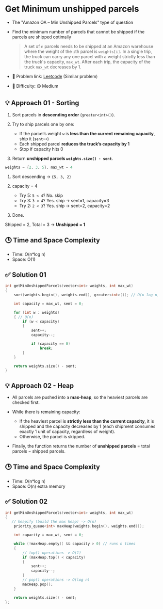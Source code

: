 # Get Minimum unshipped parcels

- The "Amazon OA – Min Unshipped Parcels" type of question
- Find the minimum number of parcels that cannot be shipped if the parcels are shipped optimally

  > A set of `n` parcels needs to be shipped at an Amazon warehouse where the weight of the `i`th parcel is `weights[i]`. In a single trip, the truck can carry any one parcel with a weight strictly less than the truck's capacity, `max_wt`. After each trip, the capacity of the truck `max_wt` decreases by 1.

- 🧩 Problem link: [Leetcode](https://leetcode.com/problems/capacity-to-ship-packages-within-d-days/) (Similar problem)
- 🚦 Difficulty: 🟡 Medium

## 💡 Approach 01 - Sorting

1. Sort parcels in **descending order** (`greater<int>()`).
2. Try to ship parcels one by one:

   - If the parcel’s weight `w` is **less than the current remaining capacity**, ship it (`sent++`)
   - Each shipped parcel **reduces the truck’s capacity by 1**
   - Stop if capacity hits 0

3. Return **unshipped parcels `weights.size() - sent`**.

```cpp
weights = {2, 3, 5}, max_wt = 4
```

1. Sort descending → `{5, 3, 2}`
2. capacity = 4

   - Try 5: `5 < 4`? No. skip
   - Try 3: `3 < 4`? Yes. ship → sent=1, capacity=3
   - Try 2: `2 < 3`? Yes. ship → sent=2, capacity=2

3. Done.

Shipped = 2, Total = 3 → **Unshipped = 1**

## 🕒 Time and Space Complexity

- Time: O(n\*log n)
- Space: O(1)

## ✅ Solution 01

```cpp
int getMinUnshippedParcels(vector<int> weights, int max_wt)
{
    sort(weights.begin(), weights.end(), greater<int>()); // O(n log n)

    int capacity = max_wt, sent = 0;

    for (int w : weights)
    { // O(n)
        if (w < capacity)
        {
            sent++;
            capacity--;

            if (capacity == 0)
                break;
        }
    }

    return weights.size() - sent;
}
```

## 💡 Approach 02 - Heap

- All parcels are pushed into a **max-heap**, so the heaviest parcels are checked first.
- While there is remaining capacity:

  - If the heaviest parcel is **strictly less than the current capacity**, it is shipped and the capacity decreases by 1 (each shipment consumes exactly 1 unit of capacity, regardless of weight).
  - Otherwise, the parcel is skipped.

- Finally, the function returns the number of **unshipped parcels** = total parcels − shipped parcels.

## 🕒 Time and Space Complexity

- Time: O(n\*log n)
- Space: O(n) extra memory

## ✅ Solution 02

```cpp
int getMinUnshippedParcels(vector<int> weights, int max_wt)
{
   // heapify (build the max heap) -> O(n)
    priority_queue<int> maxHeap(weights.begin(), weights.end());

    int capacity = max_wt, sent = 0;

    while (!maxHeap.empty() && capacity > 0) // runs n times
    {
        // top() operations -> O(1)
        if (maxHeap.top() < capacity)
        {
            sent++;
            capacity--;
        }
        // pop() operations -> O(log n)
        maxHeap.pop();
    }

    return weights.size() - sent;
};
```
